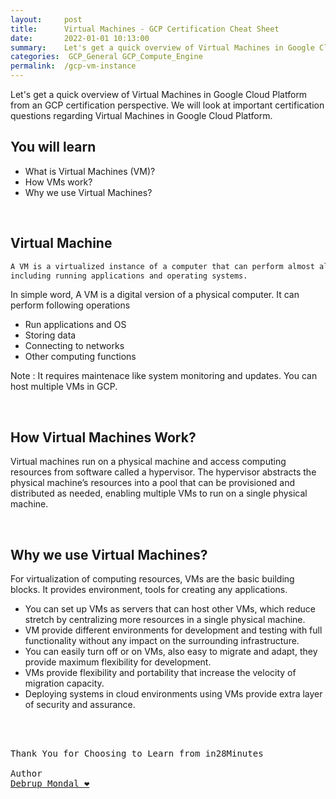 ```yaml
---
layout:     post
title:      Virtual Machines - GCP Certification Cheat Sheet
date:       2022-01-01 10:13:00
summary:    Let's get a quick overview of Virtual Machines in Google Cloud Platform from an GCP certification perspective. We will look at important certification questions regarding Virtual Machines in Google Cloud Platform.
categories:  GCP_General GCP_Compute_Engine
permalink:  /gcp-vm-instance
---
```

Let's get a quick overview of Virtual Machines in Google Cloud Platform from an GCP certification perspective. We will look at important certification questions regarding Virtual Machines in Google Cloud Platform.


## You will learn
- What is Virtual Machines (VM)?
- How VMs work?
- Why we use Virtual Machines?

<BR/>

## Virtual Machine

```sh
A VM is a virtualized instance of a computer that can perform almost all of the same functions as a computer, 
including running applications and operating systems.
```

In simple word, A VM is a digital version of a physical computer. 
It can perform following operations
- Run applications and OS
- Storing data
- Connecting to networks
- Other computing functions

Note : It requires maintenace like system monitoring and updates.
You can host multiple VMs in GCP.

<BR/>

## How Virtual Machines Work?

Virtual machines run on a physical machine and access computing resources from software called a hypervisor. The hypervisor abstracts the physical machine’s resources into a pool that can be provisioned and distributed as needed, enabling multiple VMs to run on a single physical machine.

<BR/>

## Why we use Virtual Machines?

For virtualization of computing resources, VMs are the basic building blocks. It provides environment, tools for creating any applications.

- You can set up VMs as servers that can host other VMs, which reduce stretch by centralizing more resources in a single physical machine.
- VM provide different environments for development and testing with full functionality without any impact on the surrounding infrastructure.
- You can easily turn off or on VMs, also easy to migrate and adapt, they provide maximum flexibility for development.
- VMs provide flexibility and portability that increase the velocity of migration capacity.
- Deploying systems in cloud environments using VMs provide extra layer of security and assurance.






<BR/>
<BR/>

<pre>
Thank You for Choosing to Learn from in28Minutes

Author
<a href="https://www.linkedin.com/in/debrup-365/">Debrup Mondal ❤️</a>
